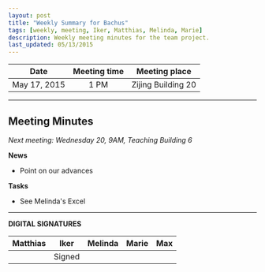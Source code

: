 ```yaml
---
layout: post
title: "Weekly Summary for Bachus"
tags: [weekly, meeting, Iker, Matthias, Melinda, Marie]
description: Weekly meeting minutes for the team project.
last_updated: 05/13/2015
---
```


|**Date** |**Meeting time**|**Meeting place**
| ------------- |:----------------:|:-------:
|May 17, 2015| 1 PM | Zijing Building 20

----------

Meeting Minutes
------
*Next meeting: Wednesday 20, 9AM, Teaching Building 6*

**News**


* Point on our advances


**Tasks**

* See Melinda's Excel


----------

**DIGITAL SIGNATURES**

|**Matthias** |**Iker**|**Melinda**|**Marie**|**Max**|
|----------------|----------------|----------------|----------------|----------------|
| | Signed| | | |
